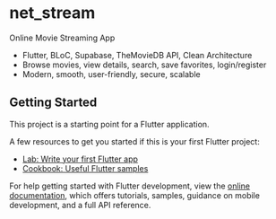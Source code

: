# net_stream

Online Movie Streaming App
 - Flutter, BLoC, Supabase, TheMovieDB API, Clean Architecture
 - Browse movies, view details, search, save favorites, login/register
 - Modern, smooth, user-friendly, secure, scalable

## Getting Started

This project is a starting point for a Flutter application.

A few resources to get you started if this is your first Flutter project:

- [Lab: Write your first Flutter app](https://docs.flutter.dev/get-started/codelab)
- [Cookbook: Useful Flutter samples](https://docs.flutter.dev/cookbook)

For help getting started with Flutter development, view the
[online documentation](https://docs.flutter.dev/), which offers tutorials,
samples, guidance on mobile development, and a full API reference.
